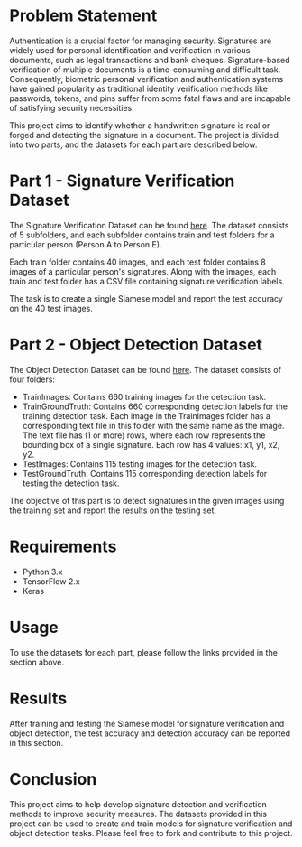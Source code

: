 # Problem Statement
Authentication is a crucial factor for managing security. Signatures are widely used for personal identification and verification in various documents, such as legal transactions and bank cheques. Signature-based verification of multiple documents is a time-consuming and difficult task. Consequently, biometric personal verification and authentication systems have gained popularity as traditional identity verification methods like passwords, tokens, and pins suffer from some fatal flaws and are incapable of satisfying security necessities.

This project aims to identify whether a handwritten signature is real or forged and detecting the signature in a document. The project is divided into two parts, and the datasets for each part are described below.

# Part 1 - Signature Verification Dataset
The Signature Verification Dataset can be found [here](https://drive.google.com/file/d/1WqIhqp9JJ65SZPs9v868P_-SBCVTR2By/view). The dataset consists of 5 subfolders, and each subfolder contains train and test folders for a particular person (Person A to Person E).

Each train folder contains 40 images, and each test folder contains 8 images of a particular person's signatures. Along with the images, each train and test folder has a CSV file containing signature verification labels.

The task is to create a single Siamese model and report the test accuracy on the 40 test images.

# Part 2 - Object Detection Dataset
The Object Detection Dataset can be found [here](https://drive.google.com/file/d/1gew1zSfSZKiUKGPGc3bpGXbO03HvE9-_/view). The dataset consists of four folders:

- TrainImages: Contains 660 training images for the detection task.
- TrainGroundTruth: Contains 660 corresponding detection labels for the training detection task. Each image in the TrainImages folder has a corresponding text file in this folder with the same name as the image. The text file has (1 or more) rows, where each row represents the bounding box of a single signature. Each row has 4 values: x1, y1, x2, y2.
- TestImages: Contains 115 testing images for the detection task.
- TestGroundTruth: Contains 115 corresponding detection labels for testing the detection task.
 
The objective of this part is to detect signatures in the given images using the training set and report the results on the testing set.

# Requirements
- Python 3.x
- TensorFlow 2.x
- Keras
# Usage
To use the datasets for each part, please follow the links provided in the section above.

# Results
After training and testing the Siamese model for signature verification and object detection, the test accuracy and detection accuracy can be reported in this section.

# Conclusion
This project aims to help develop signature detection and verification methods to improve security measures. The datasets provided in this project can be used to create and train models for signature verification and object detection tasks. Please feel free to fork and contribute to this project.
